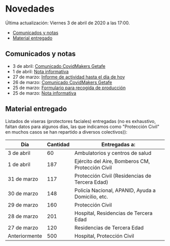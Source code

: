 # Novedades

Última actualización: Viernes 3 de abril de 2020 a las 17:00.

* [Comunicados y notas](#comunicados)
* [Material entregado](#entregado)

## <a name="comunicados">Comunicados y notas</a>

* 3 de abril: [Comunicado CovidMakers Getafe](2020-04-23-comunicado.md)
* 1 de abril: [Nota informativa](2020-04-01-nota.md)
* 27 de marzo: [Informe de actividad hasta el día de hoy](2020-03-27-resumen.md)
* 26 de marzo: [Comunicado CovidMakers Getafe](2020-03-26-comunicado.md)
* 25 de marzo: [Formulario para recogida de producción](2020-03-25-formulario.md)
* 25 de marzo: [Nota informativa](2020-03-25-nota.md)


## <a name="entregado">Material entregado</a>

Listados de viseras (protectores faciales) entregadas (no es exhaustivo, faltan datos para algunos días, las que indicamos como "Protección Civil" en muchos casos se han repartido a diversos colectivos)):

| Día         | Cantidad | Entregadas a: |
|-------------|----------|---------------|
| 3 de abril  | 60       | Ambulatorios y centros de salud |
| 1 de abril  | 187      | Ejército del Aire, Bomberos CM, Protección Civil |
| 31 de marzo | 117      | Protección Civil (Residencias de Tercera Edad) |
| 30 de marzo | 148      | Policía Nacional, APANID, Ayuda a Domicilio, etc. |
| 29 de marzo | 160      | Protección Civil |
| 28 de marzo | 201      | Hospital, Residencias de Tercera Edad |
| 27 de marzo | 120      | Residencias de Tercera Edad |
| Anteriormente | 500    | Hospital, Protección Civil |
